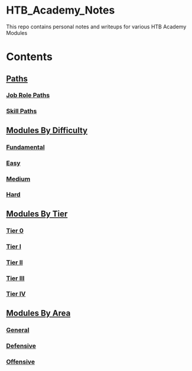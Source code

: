 # HTB_Academy_Notes
This repo contains personal notes and writeups for various HTB Academy Modules

# Contents
## [Paths](Paths/Paths.md)
### [Job Role Paths](Paths/Job%20Role%20Paths)
### [Skill Paths](Paths/Skill%20Paths)

## [Modules By Difficulty](Difficulty)
### [Fundamental](Difficulty/Fundamental%20Modules.md)
### [Easy](Difficulty/Easy%20Modules.md)
### [Medium](Difficulty/Medium%20Modules.md)
### [Hard](Difficulty/Hard%20Modules.md)
## [Modules By Tier](Tiers)
### [Tier 0](Tiers/Tier%200%20Modules.md)
### [Tier I](Tiers/Tier%20I%20Modules.md)
### [Tier II](Tiers/Tier%20II%20Modules.md)
### [Tier III](Tiers/Tier%20III%20Modules.md)
### [Tier IV](Tiers/Tier%IV%20Modules.md)
## [Modules By Area](Area)
### [General](Area/General%20Modules)
### [Defensive](Area/Defensive%20Modules)
### [Offensive](Offensive%20Modules)
